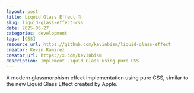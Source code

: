 ```yaml
---
layout: post
title: Liquid Glass Effect 🌟
slug: liquid-glass-effect-css
date: 2025-06-27
categories: development
tags: [CSS]
resource_url: https://github.com/kevinbism/liquid-glass-effect
creator: Kevin Ramirez
creator_url: https://x.com/kevinbism
description: Implement Liquid Glass using pure CSS
---
```


A modern glassmorphism effect implementation using pure CSS, similar to the new Liquid Glass Effect created by Apple.